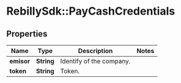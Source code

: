 # RebillySdk::PayCashCredentials

## Properties
Name | Type | Description | Notes
------------ | ------------- | ------------- | -------------
**emisor** | **String** | Identify of the company. | 
**token** | **String** | Token. | 

